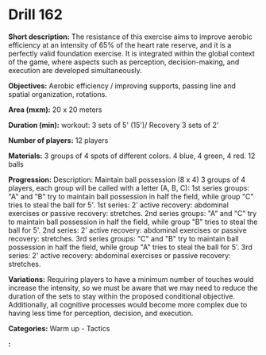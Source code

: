 # Drill 162

**Short description:**
The resistance of this exercise aims to improve aerobic efficiency at an intensity of 65% of the heart rate reserve, and it is a perfectly valid foundation exercise. It is integrated within the global context of the game, where aspects such as perception, decision-making, and execution are developed simultaneously.

**Objectives:**
Aerobic efficiency / improving supports, passing line and spatial organization, rotations.

**Area (mxm):**
20 x 20 meters

**Duration (min):**
workout: 3 sets of 5' (15')/ Recovery 3 sets of 2'

**Number of players:**
12 players

**Materials:**
3 groups of 4 spots of different colors. 4 blue, 4 green, 4 red. 12 balls

**Progression:**
Description: Maintain ball possession (8 x 4) 3 groups of 4 players, each group will be called with a letter (A, B, C): 1st series groups: "A" and "B" try to maintain ball possession in half the field, while group "C" tries to steal the ball for 5'. 1st series: 2' active recovery: abdominal exercises or passive recovery: stretches. 2nd series groups: "A" and "C" try to maintain ball possession in half the field, while group "B" tries to steal the ball for 5'. 2nd series: 2' active recovery: abdominal exercises or passive recovery: stretches. 3rd series groups: "C" and "B" try to maintain ball possession in half the field, while group "A" tries to steal the ball for 5'. 3rd series: 2' active recovery: abdominal exercises or passive recovery: stretches.

**Variations:**
Requiring players to have a minimum number of touches would increase the intensity, so we must be aware that we may need to reduce the duration of the sets to stay within the proposed conditional objective. Additionally, all cognitive processes would become more complex due to having less time for perception, decision, and execution.

**Categories:**
Warm up - Tactics

**:**


